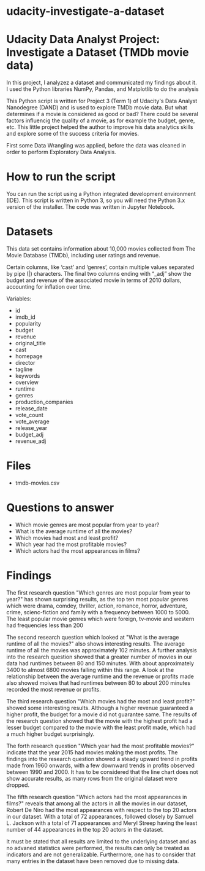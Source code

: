 # udacity-investigate-a-dataset

# Udacity Data Analyst Project: Investigate a Dataset (TMDb movie data)

In this project, I analyzez a dataset and communicated my findings about it. I used the Python libraries NumPy, Pandas, and Matplotlib to do the analysis

This Python script is written for Project 3 (Term 1) of Udacity's Data Analyst Nanodegree (DAND) and is used to explore TMDb movie data. But what determines if a movie is considered as good or bad? There could be several factors influencig the quality of a movie, as for example the budget, genre, etc. This little project helped the author to improve his data analytics skills and explore some of the success criteria for movies.

First some Data Wrangling was applied, before the data was cleaned in order to perform Exploratory Data Analysis.

# How to run the script
You can run the script using a Python integrated development environment (IDE). This script is written in Python 3, so you will need the Python 3.x version of the installer. The code was written in Jupyter Notebook.


# Datasets
This data set contains information about 10,000 movies collected from The Movie Database (TMDb), including user ratings and revenue.

Certain columns, like ‘cast’ and ‘genres’, contain multiple values separated by pipe (|) characters.
The final two columns ending with “_adj” show the budget and revenue of the associated movie in terms of 2010 dollars, accounting for inflation over time.

Variables:
- id
- imdb_id
- popularity
- budget
- revenue
- original_title
- cast
- homepage
- director
- tagline	
- keywords
- overview
- runtime
- genres
- production_companies
- release_date
- vote_count
- vote_average
- release_year
- budget_adj
- revenue_adj

# Files
- tmdb-movies.csv

# Questions to answer
- Which movie genres are most popular from year to year?
- What is the average runtime of all the movies?
- Which movies had most and least profit?
- Which year had the most profitable movies?
- Which actors had the most appearances in films?

# Findings
The first research question "Which genres are most popular from year to year?" has shown surprising results, as the top ten most popular genres which were drama, comdey, thriller, action, romance, horror, adventure, crime, scienc-fiction and family with a frequency between 1000 to 5000. The least popular movie genres which were foreign, tv-movie and western had frequencies less than 200

The second research question which looked at "What is the average runtime of all the movies?" also shows interesting results. The average runtime of all the movies was approximately 102 minutes. A further analysis into the research question showed that a greater number of movies in our data had runtimes between 80 and 150 minutes. With about approximately 3400 to almost 6800 movies falling within this range. A look at the relationship between the average runtime and the revenue or profits made also showed moives that had runtimes between 80 to about 200 minutes recorded the most revenue or profits.
 
The third research question "Which movies had the most and least profit?" showed some interesting results. Although a higher revenue guaranteed a higher profit, the budget for a movie did not guarantee same. The results of the research question showed that the movie with the highest profit had a lesser budget compared to the movie with the least profit made, which had a much higher budget surprisingly.

The forth research question "Which year had the most profitable movies?" indicate that the year 2015 had movies making the most profits. The findings into the research question showed a steady upward trend in profits made from 1960 onwards, with a few downward trends in profits observed between 1990 and 2000. It has to be considered that the line chart does not show accurate results, as many rows from the original dataset were dropped.

The fifth research question "Which actors had the most appearances in films?" reveals that among all the actors in all the movies in our dataset, Robert De Niro had the most appearances with respect to the top 20 actors in our dataset. With a total of 72 appearances, followed closely by Samuel L. Jackson with a total of 71 appearances and Meryl Streep having the least number of 44 appearances in the top 20 actors in the dataset.

It must be stated that all results are limited to the underlying dataset and as no advaned statistics were performed, the results can only be treated as indicators and are not generalizable. Furthermore, one has to consider that many entries in the dataset have been removed due to missing data.
